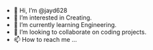 - 👋 Hi, I’m @jayd628
- 👀 I’m interested in Creating.
- 🌱 I’m currently learning Engineering.
- 💞️ I’m looking to collaborate on coding projects.
- 📫 How to reach me ...

<!---
jayd628/jayd628 is a ✨ special ✨ repository because its `README.md` (this file) appears on your GitHub profile.
You can click the Preview link to take a look at your changes.
--->
